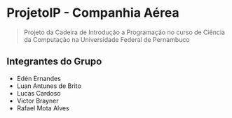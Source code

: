 # ProjetoIP - Companhia Aérea
> Projeto da Cadeira de Introdução a Programação no curso de Ciência da Computação na Universidade Federal de Pernambuco
## Integrantes do Grupo
* Edén Ernandes
* Luan Antunes de Brito 
* Lucas Cardoso 
* Victor Brayner
* Rafael Mota Alves
